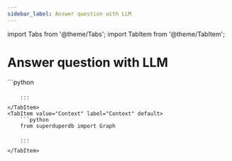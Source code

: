 ```yaml
---
sidebar_label: Answer question with LLM
---
```

import Tabs from '@theme/Tabs';
import TabItem from '@theme/TabItem';

<!-- TABS -->
# Answer question with LLM


<Tabs>
    <TabItem value="No-context" label="No-context" default>
        ```python
        
        ...        
        ```
    </TabItem>
    <TabItem value="Context" label="Context" default>
        ```python
        from superduperdb import Graph
        
        ...        
        ```
    </TabItem>
</Tabs>
